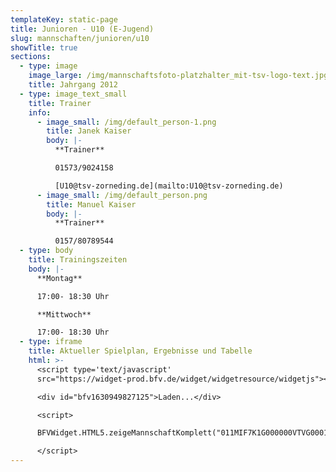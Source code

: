 ```yaml
---
templateKey: static-page
title: Junioren - U10 (E-Jugend)
slug: mannschaften/junioren/u10
showTitle: true
sections:
  - type: image
    image_large: /img/mannschaftsfoto-platzhalter_mit-tsv-logo-text.jpg
    title: Jahrgang 2012
  - type: image_text_small
    title: Trainer
    info:
      - image_small: /img/default_person-1.png
        title: Janek Kaiser
        body: |-
          **Trainer**

          01573/9024158

          [U10@tsv-zorneding.de](mailto:U10@tsv-zorneding.de)
      - image_small: /img/default_person.png
        title: Manuel Kaiser
        body: |-
          **Trainer**

          0157/80789544
  - type: body
    title: Trainingszeiten
    body: |-
      **Montag**

      17:00- 18:30 Uhr

      **Mittwoch**

      17:00- 18:30 Uhr
  - type: iframe
    title: Aktueller Spielplan, Ergebnisse und Tabelle
    html: >-
      <script type='text/javascript'
      src="https://widget-prod.bfv.de/widget/widgetresource/widgetjs"></script>

      <div id="bfv1630949827125">Laden...</div>

      <script>

      BFVWidget.HTML5.zeigeMannschaftKomplett("011MIF7K1G000000VTVG0001VTR8C1K7", "bfv1630949827125", { height: "800", width: "350", selectedTab:BFVWidget.HTML5.mannschaftTabs.spiele, colorResults: "undefined" , colorNav: "undefined" , colorClubName : "undefined" , backgroundNav: "undefined"});

      </script>
---
```

